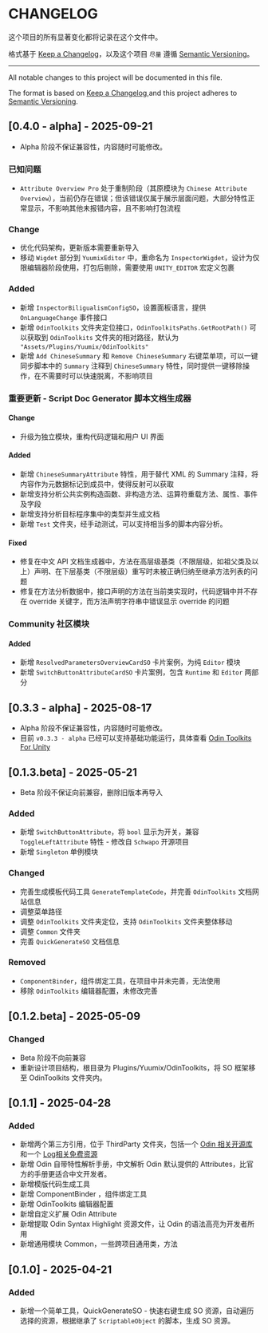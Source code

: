 # CHANGELOG

这个项目的所有显著变化都将记录在这个文件中。

格式基于 [Keep a Changelog](https://keepachangelog.com/en/1.1.0/)，以及这个项目 `尽量` 遵循 [Semantic Versioning](https://semver.org/spec/v2.0.0.html)。

---

All notable changes to this project will be documented in this file.

The format is based on [Keep a Changelog](https://keepachangelog.com/en/1.1.0/),and this project adheres to [Semantic Versioning](https://semver.org/spec/v2.0.0.html).

## [0.4.0 - alpha] - 2025-09-21

- Alpha 阶段不保证兼容性，内容随时可能修改。

### 已知问题

- `Attribute Overview Pro` 处于重制阶段（其原模块为 `Chinese Attribute Overview`），当前仍存在错误；但该错误仅属于展示层面问题，大部分特性正常显示，不影响其他未报错内容，且不影响打包流程

### Change

- 优化代码架构，更新版本需要重新导入
- 移动 `Wigdet` 部分到 `YuumixEditor` 中，重命名为 `InspectorWigdet`，设计为仅限编辑器阶段使用，打包后剔除，需要使用 `UNITY_EDITOR` 宏定义包裹

### Added

- 新增 `InspectorBiligualismConfigSO`，设置面板语言，提供 `OnLanguageChange` 事件接口
- 新增 `OdinToolkits` 文件夹定位接口，`OdinToolkitsPaths.GetRootPath()` 可以获取到 `OdinToolkits` 文件夹的相对路径，默认为 `"Assets/Plugins/Yuumix/OdinToolkits"`
- 新增 `Add ChineseSummary` 和 `Remove ChineseSummary` 右键菜单项，可以一键同步脚本中的 `Summary` 注释到 `ChineseSummary` 特性，同时提供一键移除操作，在不需要时可以快速脱离，不影响项目

### 重要更新 - Script Doc Generator 脚本文档生成器

#### Change

- 升级为独立模块，重构代码逻辑和用户 UI 界面

#### Added

- 新增 `ChineseSummaryAttribute` 特性，用于替代 XML 的 Summary 注释，将内容作为元数据标记到成员中，使得反射可以获取
- 新增支持分析公共实例构造函数、非构造方法、运算符重载方法、属性、事件及字段
- 新增支持分析目标程序集中的类型并生成文档
- 新增 `Test` 文件夹，经手动测试，可以支持相当多的脚本内容分析。

#### Fixed

- 修复在中文 API 文档生成器中，方法在高层级基类（不限层级，如祖父类及以上）声明、在下层基类（不限层级）重写时未被正确归纳至继承方法列表的问题
- 修复在方法分析数据中，接口声明的方法在当前类实现时，代码逻辑中并不存在 override 关键字，而方法声明字符串中错误显示 override 的问题

### Community 社区模块

#### Added

- 新增 `ResolvedParametersOverviewCardSO` 卡片案例，为纯 `Editor` 模块
- 新增 `SwitchButtonAttributeCardSO` 卡片案例，包含 `Runtime` 和 `Editor` 两部分

## [0.3.3 - alpha] - 2025-08-17

- Alpha 阶段不保证兼容性，内容随时可能修改。
- 目前 `v0.3.3 - alpha` 已经可以支持基础功能运行，具体查看 [Odin Toolkits For Unity](https://github.com/yuumixcode/OdinToolkits-For-Unity)

## [0.1.3.beta] - 2025-05-21

- Beta 阶段不保证向前兼容，删除旧版本再导入

### Added

- 新增 `SwitchButtonAttribute`，将 `bool` 显示为开关，兼容 `ToggleLeftAttribute` 特性 - 修改自 `Schwapo` 开源项目
- 新增 `Singleton` 单例模块

### Changed

- 完善生成模板代码工具 `GenerateTemplateCode`，并完善 `OdinToolkits` 文档网站信息
- 调整菜单路径
- 调整 `OdinToolkits` 文件夹定位，支持 `OdinToolkits` 文件夹整体移动
- 调整 `Common` 文件夹
- 完善 `QuickGenerateSO` 文档信息

### Removed

- `ComponentBinder`，组件绑定工具，在项目中并未完善，无法使用
- 移除 `OdinToolkits` 编辑器配置，未修改完善

## [0.1.2.beta] - 2025-05-09

### Changed

- Beta 阶段不向前兼容
- 重新设计项目结构，根目录为 Plugins/Yuumix/OdinToolkits，将 SO 框架移至 OdinToolkits 文件夹内。

## [0.1.1] - 2025-04-28

### Added

- 新增两个第三方引用，位于 ThirdParty 文件夹，包括一个 [Odin 相关开源库](https://github.com/Schwapo/Odin-Resolved-Parameters-Overview) 和一个 [Log相关免费资源](https://rubickanov.itch.io/)
- 新增 Odin 自带特性解析手册，中文解析 Odin 默认提供的 Attributes，比官方的手册更适合中文开发者。
- 新增模版代码生成工具
- 新增 ComponentBinder ，组件绑定工具
- 新增 OdinToolkits 编辑器配置
- 新增自定义扩展 Odin Attribute
- 新增提取 Odin Syntax Highlight 资源文件，让 Odin 的语法高亮为开发者所用
- 新增通用模块 Common，一些跨项目通用类，方法

## [0.1.0] - 2025-04-21

### Added

- 新增一个简单工具，QuickGenerateSO - 快速右键生成 SO 资源，自动遍历选择的资源，根据继承了 `ScriptableObject` 的脚本，生成 SO 资源。
